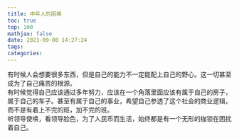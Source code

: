 ```yaml
---
title: 中年人的困境
toc: true
top: 100
mathjax: false
date: 2023-09-08 14:27:24
tags:
categories:
---
```


有时候人会想要很多东西，但是自己的能力不一定能配上自己的野心。这一切甚至成为了自己痛苦的根源。  
有时候觉得自己应该通过多年努力，应该在一个角落里面应该有属于自己的房子，属于自己的车子。甚至有属于自己的事业，希望自己参透了这个社会的商业逻辑，而不是有着上不完的班，加不完的班。  
听领导使唤，看领导脸色，为了人民币而生活，始终都是有一个无形的枷锁在困扰着自己。
